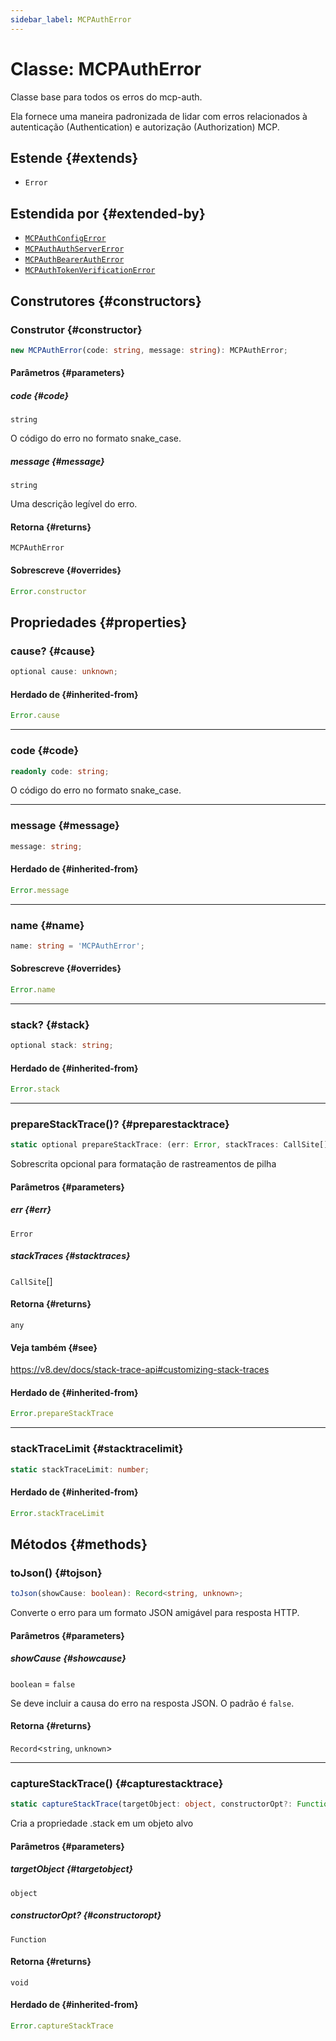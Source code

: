 ```yaml
---
sidebar_label: MCPAuthError
---
```


# Classe: MCPAuthError

Classe base para todos os erros do mcp-auth.

Ela fornece uma maneira padronizada de lidar com erros relacionados à autenticação (Authentication) e autorização (Authorization) MCP.

## Estende {#extends}

- `Error`

## Estendida por {#extended-by}

- [`MCPAuthConfigError`](/references/js/classes/MCPAuthConfigError.md)
- [`MCPAuthAuthServerError`](/references/js/classes/MCPAuthAuthServerError.md)
- [`MCPAuthBearerAuthError`](/references/js/classes/MCPAuthBearerAuthError.md)
- [`MCPAuthTokenVerificationError`](/references/js/classes/MCPAuthTokenVerificationError.md)

## Construtores {#constructors}

### Construtor {#constructor}

```ts
new MCPAuthError(code: string, message: string): MCPAuthError;
```

#### Parâmetros {#parameters}

##### code {#code}

`string`

O código do erro no formato snake_case.

##### message {#message}

`string`

Uma descrição legível do erro.

#### Retorna {#returns}

`MCPAuthError`

#### Sobrescreve {#overrides}

```ts
Error.constructor
```

## Propriedades {#properties}

### cause? {#cause}

```ts
optional cause: unknown;
```

#### Herdado de {#inherited-from}

```ts
Error.cause
```

***

### code {#code}

```ts
readonly code: string;
```

O código do erro no formato snake_case.

***

### message {#message}

```ts
message: string;
```

#### Herdado de {#inherited-from}

```ts
Error.message
```

***

### name {#name}

```ts
name: string = 'MCPAuthError';
```

#### Sobrescreve {#overrides}

```ts
Error.name
```

***

### stack? {#stack}

```ts
optional stack: string;
```

#### Herdado de {#inherited-from}

```ts
Error.stack
```

***

### prepareStackTrace()? {#preparestacktrace}

```ts
static optional prepareStackTrace: (err: Error, stackTraces: CallSite[]) => any;
```

Sobrescrita opcional para formatação de rastreamentos de pilha

#### Parâmetros {#parameters}

##### err {#err}

`Error`

##### stackTraces {#stacktraces}

`CallSite`[]

#### Retorna {#returns}

`any`

#### Veja também {#see}

https://v8.dev/docs/stack-trace-api#customizing-stack-traces

#### Herdado de {#inherited-from}

```ts
Error.prepareStackTrace
```

***

### stackTraceLimit {#stacktracelimit}

```ts
static stackTraceLimit: number;
```

#### Herdado de {#inherited-from}

```ts
Error.stackTraceLimit
```

## Métodos {#methods}

### toJson() {#tojson}

```ts
toJson(showCause: boolean): Record<string, unknown>;
```

Converte o erro para um formato JSON amigável para resposta HTTP.

#### Parâmetros {#parameters}

##### showCause {#showcause}

`boolean` = `false`

Se deve incluir a causa do erro na resposta JSON.
O padrão é `false`.

#### Retorna {#returns}

`Record`\<`string`, `unknown`\>

***

### captureStackTrace() {#capturestacktrace}

```ts
static captureStackTrace(targetObject: object, constructorOpt?: Function): void;
```

Cria a propriedade .stack em um objeto alvo

#### Parâmetros {#parameters}

##### targetObject {#targetobject}

`object`

##### constructorOpt? {#constructoropt}

`Function`

#### Retorna {#returns}

`void`

#### Herdado de {#inherited-from}

```ts
Error.captureStackTrace
```
